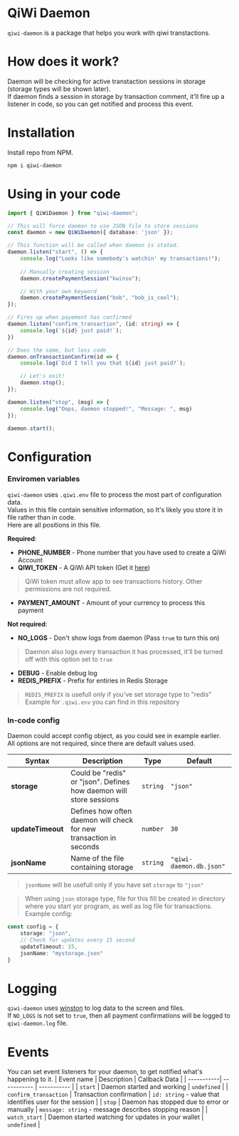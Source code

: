 # QiWi Daemon

`qiwi-daemon` is a package that helps you work with qiwi transtactions. 

# How does it work?
Daemon will be checking for active transtaction sessions in storage (storage types will be shown later).  
If daemon finds a session in storage by transaction comment, it'll fire up a listener in code, so you can get notified and process this event.

# Installation
Install repo from NPM.
```bash
npm i qiwi-daemon
```

# Using in your code
```typescript
import { QiWiDaemon } from "qiwi-daemon";

// This will force daemon to use JSON file to store sessions
const daemon = new QiWiDaemon({ database: 'json' });

// This function will be called when daemon is stated.
daemon.listen("start", () => {
    console.log("Looks like somebody's watchin' my transactions!");
    
    // Manually creating session
    daemon.createPaymentSession("kwinso");

    // With your own keyword
    daemon.createPaymentSession("bob", "bob_is_cool");
});

// Fires up when payement has confirmed
daemon.listen("confirm_transaction", (id: string) => {
    console.log(`${id} just paid!`);
})

// Does the same, but less code
daemon.onTransactionConfirm(id => {
    console.log(`Did I tell you that ${id} just paid?`);

    // Let's exit!
    daemon.stop();
});

daemon.listen("stop", (msg) => {
    console.log("Oops, daemon stopped!", "Message: ", msg)
});

daemon.start();
```

# Configuration

### Enviromen variables
`qiwi-daemon` uses `.qiwi.env` file to process the most part of configuration data.  
Values in this file contain sensitive information, so It's likely you store it in file rather than in code.  
Here are all positions in this file.    

**Required**:
- **PHONE_NUMBER** - Phone number that you have used to create a QiWi Account
- **QIWI_TOKEN** -  A QiWi API token (Get it [here](https://qiwi.com/api))
> QiWi token must allow app to see transactions history. Other permissions are not required.
- **PAYMENT_AMOUNT** - Amount of your currency to process this payment  
  
**Not required**:
- **NO_LOGS** - Don't show logs from daemon (Pass `true` to turn this on)
> Daemon also logs every transaction it has processed, it'll be turned off with this option set to `true`
- **DEBUG** - Enable debug log
- **REDIS_PREFIX** - Prefix for entiries in Redis Storage
> `REDIS_PREFIX` is usefull only if you've set storage type to "redis"
> Example for `.qiwi.env` you can find in this repository

### In-code config
Daemon could accept config object, as you could see in example earlier.  
All options are not required, since there are default values used.  

| Syntax | Description | Type | Default |
| ----------- | ----------- | ----------- | ----------- |
| **storage** | Could be "redis" or "json". Defines how daemon will store sessions | `string` | `"json"`
| **updateTimeout** | Defines how often daemon will check for new transaction in seconds | `number` | `30`
| **jsonName** | Name of the file containing storage | `string` | `"qiwi-daemon.db.json"`
> `jsonName` will be usefull only if you have set `storage` to `"json"`  
  
> When using `json` storage type, file for this fill be created in directory where you start yor program, as well as log file for transactions.
Example config:
```typescript
const config = {
    storage: "json",
    // Check for updates every 15 second
    updateTimeout: 15,
    jsonName: "mystorage.json"
}
```

# Logging
`qiwi-daemon` uses [winston](https://www.npmjs.com/package/winston) to log data to the screen and files.  
If `NO_LOGS` is not set to `true`, then all payment confirmations will be logged to `qiwi-daemon.log` file.  

# Events
You can set event listeners for your daemon, to get notified what's happening to it.
| Event name | Description | Callback Data |
| -----------| ----------- | -----------   |
| `start` | Daemon started and working | `undefined` |
| `confirm_transaction` | Transaction confirmation | `id: string` - value that identifies user for the session |
| `stop` | Daemon has stopped due to error or manually | `message: string` - message describes stopping reason |
| `watch_start` | Daemon started watching for updates in your wallet | `undefined` |

